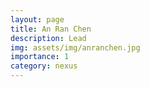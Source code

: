 ```yaml
---
layout: page
title: An Ran Chen
description: Lead
img: assets/img/anranchen.jpg
importance: 1
category: nexus
---
```

